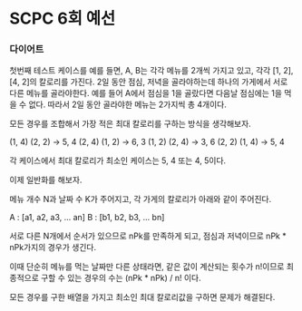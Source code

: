 # SCPC 6회 예선

### 다이어트

첫번째 테스트 케이스를 예를 들면,
A, B는 각각 메뉴를 2개씩 가지고 있고, 각각 [1, 2], [4, 2]의 칼로리를 가진다.
2일 동안 점심, 저녁을 골라야하는데 하나의 가게에서 서로 다른 메뉴를 골라야한다.
예를 들어 A에서 점심을 1을 골랐다면 다음날 점심에는 1을 먹을 수 없다.
따라서 2일 동안 골라야한 메뉴는 2가지씩 총 4개이다.

모든 경우를 조합해서 가장 적은 최대 칼로리를 구하는 방식을 생각해보자.

(1, 4) (2, 2) -> 5, 4
(2, 4) (1, 2) -> 6, 3
(1, 2) (2, 4) -> 3, 6
(2, 2) (1, 4) -> 5, 4

각 케이스에서 최대 칼로리가 최소인 케이스는 5, 4 또는 4, 5이다.

이제 일반화를 해보자.

메뉴 개수 N과 날짜 수 K가 주어지고, 각 가게의 칼로리가 아래와 같이 주어진다.

A : [a1, a2, a3, ... an]
B : [b1, b2, b3, ... bn]

서로 다른 N개에서 순서가 있으므로 nPk를 만족하게 되고, 
점심과 저녁이므로 nPk * nPk가지의 경우가 생긴다.

이때 단순히 메뉴를 먹는 날짜만 다른 상태라면, 같은 값이 계산되는 횟수가 n!이므로
최종적으로 구할 수 있는 경우의 수는 (nPk * nPk) / n! 이다.

모든 경우를 구한 배열을 가지고 최소인 최대 칼로리값을 구하면 문제가 해결된다.







